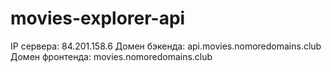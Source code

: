 # movies-explorer-api

IP сервера: 84.201.158.6
Домен бэкенда: api.movies.nomoredomains.club
Домен фронтенда: movies.nomoredomains.club
